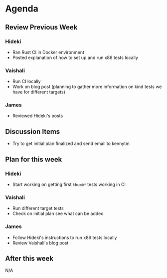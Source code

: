 # Agenda

## Review Previous Week

### Hideki

* Ran Rust CI in Docker environment
* Posted explanation of how to set up and run x86 tests locally

### Vaishali

* Run CI locally
* Work on blog post (planning to gather more information on kind tests we have for different targets)

### James

* Reviewed Hideki's posts

## Discussion Items

* Try to get initial plan finalized and send email to kennytm

## Plan for this week

### Hideki

* Start working on getting first `thumb*` tests working in CI

### Vaishali

* Run different target tests
* Check on initial plan see what can be added

### James

* Follow Hideki's instructions to run x86 tests locally
* Review Vaishali's blog post

## After this week

N/A
